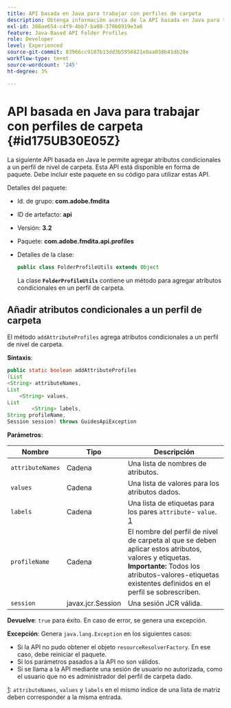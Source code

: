 ```yaml
---
title: API basada en Java para trabajar con perfiles de carpeta
description: Obtenga información acerca de la API basada en Java para trabajar con perfiles de carpeta
exl-id: 388ae654-c4f9-4bb7-ba98-370b8919e3a6
feature: Java-Based API Folder Profiles
role: Developer
level: Experienced
source-git-commit: 83966cc9187b13dd3b5956821e0aa038b41db28e
workflow-type: tm+mt
source-wordcount: '245'
ht-degree: 3%

---
```


# API basada en Java para trabajar con perfiles de carpeta {#id175UB30E05Z}

La siguiente API basada en Java le permite agregar atributos condicionales a un perfil de nivel de carpeta. Esta API está disponible en forma de paquete. Debe incluir este paquete en su código para utilizar estas API.

Detalles del paquete:

- Id. de grupo: **com.adobe.fmdita**

- ID de artefacto: **api**

- Versión: **3.2**

- Paquete: **com.adobe.fmdita.api.profiles**

- Detalles de la clase:

  ```JAVA
  public class FolderProfileUtils extends Object
  ```

  La clase **`FolderProfileUtils`** contiene un método para agregar atributos condicionales en un perfil de carpeta.


## Añadir atributos condicionales a un perfil de carpeta

El método ``addAttributeProfiles`` agrega atributos condicionales a un perfil de nivel de carpeta.

**Sintaxis**:

```JAVA
public static boolean addAttributeProfiles
(List
<String> attributeNames, 
List
    <String> values, 
List
        <String> labels,
String profileName, 
Session session) throws GuidesApiException
```

**Parámetros**:

| Nombre | Tipo | Descripción |
|----|----|-----------|
| ``attributeNames`` | Cadena | Una lista de nombres de atributos. |
| ``values`` | Cadena | Una lista de valores para los atributos dados. |
| `labels` | Cadena | Una lista de etiquetas para los pares `attribute`- `value`. [1](#fntarg_1) |
| `profileName` | Cadena | El nombre del perfil de nivel de carpeta al que se deben aplicar estos atributos, valores y etiquetas. **Importante:** Todos los atributos-valores-etiquetas existentes definidos en el perfil se sobrescriben. |
| `session` | javax.jcr.Session | Una sesión JCR válida. |

**Devuelve**:
`true` para éxito. En caso de error, se genera una excepción.

**Excepción**:
Genera ``java.lang.Exception`` en los siguientes casos:

- Si la API no pudo obtener el objeto `resourceResolverFactory`. En ese caso, debe reiniciar el paquete.
- Si los parámetros pasados a la API no son válidos.
- Si se llama a la API mediante una sesión de usuario no autorizada, como el usuario que no es administrador del perfil de carpeta dado.

[1](#fnsrc_1): `attributeNames`, `values` y `labels` en el mismo índice de una lista de matriz deben corresponder a la misma entrada.
